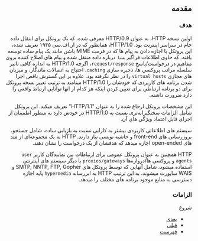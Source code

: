 <div dir="auto">

## مقدمه

### هدف

اولین نسخه HTTP، به عنوان HTTP/0.9 معرفی شده،
که یک پروتکل برای انتقال داده خام در سراسر اینترنت بود.
HTTP/1.0، همانطور که در ار.اف.سی ۱۹۴۵ تعریف شده،
این پروتکل با اجازه دادن به پیام ها
که در فرمت MIME باشن مانند یک پیام ساده توسعه یافته.
که حاوی اطلاعات فراگیر ‍`متا` درباره داده منتقل شده
و پیام های اصلاح کننده بروی مفاهیم در درخواست/پاسخ `request/response`،
اگرچه HTTP/1.0 به اندازه کافی تاثیر سلسله مراتب پروکسی ها،
ذخیره سازی `caching`، احتیاج به اتصالات ماندگار،
و میزبان های مجازی `virtual hosts` را در نظر نگرفته بود.
علاوه بر این گسترش ناقص اجرا شدن برنامه های کاربردی که خودشان را HTTP/1.0 مینامند
به ترتیب تعییر نسخه پروتکل برای دو برنامه ارتباطی برای تعیین کردن اینکه هز کدام
از انها توانایی ارنباط واقعی را دارد ضرورت داشته.

این مشخصات پروتکل ارجاع شده را به عنوان "HTTP/1.1" تعریف میکند.
این پروتکل شامل الزامات سختگیرانه‌تری نسبت به HTTP/1.0 در خودش دارد
به منظور اطمینان از اجرای قابل اعتماد ویژگی های آن.

سیستم های اطلاعاتی کاربردی بیشتر به کارایی نسبت به بازیابی ساده، شامل جستجو،
بروزرسانی های front-end و حاشیه نویسی نیاز دارند.
HTTP
به یک مجموعه‌ای از متد های open-ended اجازه میدهد
که هدفشان از یک درخواست را نشان دهند.

HTTP همچنین به عنوان پروتکل عمومی برای ارتباطات بین نمایندگان کاربر `user agents`
و پروکسی ها/دروازه‌ها `proxies/gateways` با دیگر سیستم های اینترنتی استفاده میشود،
شامل آنهایی که توسط پروتکل های SMTP, NNTP, FTP, Gopher و WAIS ساپورت میشوند،
به این ترتیب HTTP به ابررسانه `hypermedia` پایه اجازه دسترسی
به منابع موجود برنامه های مختلف را میدهد.

### الزامات

شروع

- [بعدی](#مقدمه)
- [قبلی](./Abstract.md#خلاصه)
- [فهرست](./Table-of-Contents.md#فهرست)

</div>
